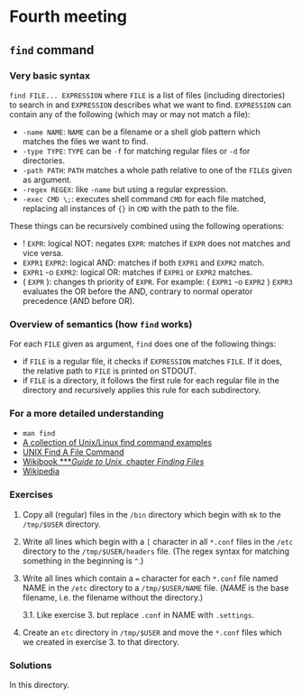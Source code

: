 # Fourth meeting

## `find` command

### Very basic syntax

`find FILE... EXPRESSION`
where `FILE` is a list of files (including directories) to search in and
`EXPRESSION` describes what we want to find.
`EXPRESSION` can contain any of the following (which may or may not match a
file):
* `-name NAME`: `NAME` can be a filename or a shell glob pattern which matches
  the files we want to find.
* `-type TYPE`: `TYPE` can be `-f` for matching regular files or `-d` for
  directories.
* `-path PATH`: `PATH` matches a whole path relative to one of the `FILE`s
  given as argument.
* `-regex REGEX`: like `-name` but using a regular expression.
* `-exec CMD \;`: executes shell command `CMD` for each file matched, replacing
  all instances of `{}` in `CMD` with the path to the file.

These things can be recursively combined using the following operations:
* ! `EXPR`: logical NOT: negates `EXPR`:
  matches if `EXPR` does not matches and vice versa.
* `EXPR1` `EXPR2`: logical AND: matches if both `EXPR1` and `EXPR2` match.
* `EXPR1` -o `EXPR2`: logical OR: matches if `EXPR1` or `EXPR2` matches.
* \( `EXPR` \): changes th priority of `EXPR`.  For example:
  \( `EXPR1` -o `EXPR2` \) `EXPR3` evaluates the OR before the AND,
  contrary to normal operator precedence (AND before OR).

### Overview of semantics (how `find` works)

For each `FILE` given as argument, `find` does one of the following things:
* if `FILE` is a regular file, it checks if `EXPRESSION` matches `FILE`.
  If it does, the relative path to `FILE` is printed on STDOUT.
* if `FILE` is a directory, it follows the first rule for each regular file in
  the directory and recursively applies this rule for each subdirectory.

### For a more detailed understanding

* `man find`
* [A collection of Unix/Linux find command examples](http://alvinalexander.com/unix/edu/examples/find.shtml)
* [UNIX Find A File Command](http://www.cyberciti.biz/faq/howto-find-a-file-under-unix/)
* [Wikibook ****Guide to Unix*, chapter *Finding Files*](https://en.wikibooks.org/wiki/Guide_to_Unix/Commands/Finding_Files)
* [Wikipedia](https://en.wikipedia.org/wiki/Find)

### Exercises

1. Copy all (regular) files in the `/bin` directory which begin with `mk` to
   the `/tmp/$USER` directory.

2. Write all lines which begin with a `[` character in all `*.conf` files in
   the `/etc` directory to the `/tmp/$USER/headers` file.
   (The regex syntax for matching something in the beginning is `^`.)

3. Write all lines which contain a `=` character for each `*.conf` file named
   NAME in the `/etc` directory to a `/tmp/$USER/NAME` file.
   (*NAME* is the base filename, i.e. the filename without the directory.)

   3.1. Like exercise 3. but replace `.conf` in NAME with `.settings`.

4. Create an `etc` directory in `/tmp/$USER` and move the `*.conf` files which
   we created in exercise 3. to that directory.

### Solutions

In this directory.
